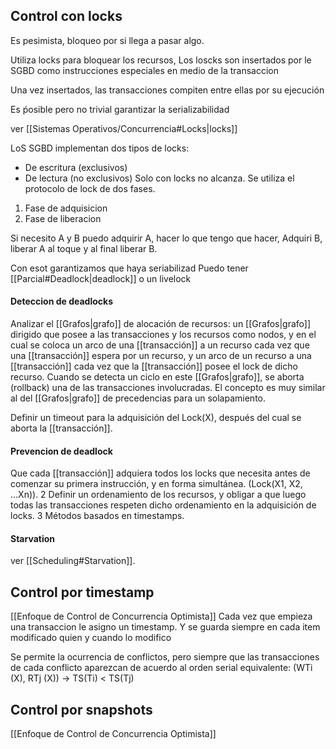 ## Control con locks
Es pesimista, bloqueo por si llega a pasar algo.

Utiliza locks para bloquear los recursos, Los loscks son insertados por le SGBD como instrucciones especiales en medio de la transaccion 

Una vez insertados, las transacciones compiten entre ellas por su ejecución

Es ṕosible pero no trivial garantizar la serializabilidad

ver [[Sistemas Operativos/Concurrencia#Locks|locks]]

LoS SGBD implementan dos tipos de locks: 
-  De escritura (exclusivos)
- De lectura (no exclusivos)
Solo con locks no alcanza. Se utiliza el protocolo de lock de dos fases.
1. Fase de adquisicion 
2. Fase de liberacion 

Si necesito A y B puedo adquirir A, hacer lo que tengo que hacer, Adquiri B, liberar A al toque y al final liberar B.

Con esot garantizamos que haya seriabilizad
Puedo tener [[Parcial#Deadlock|deadlock]] o un livelock

#### Deteccion de deadlocks

Analizar el [[Grafos|grafo]] de alocación de recursos: un [[Grafos|grafo]] dirigido que posee a las transacciones y los recursos como nodos, y en el cual se coloca un arco de una [[transacción]] a un recurso cada vez que una [[transacción]] espera por un recurso, y un arco de un recurso a una [[transacción]] cada vez que la [[transacción]] posee el lock de dicho recurso. Cuando se detecta un ciclo en este [[Grafos|grafo]], se aborta (rollback) una de las transacciones involucradas. El concepto es muy similar al del [[Grafos|grafo]] de precedencias para un solapamiento.

Definir un timeout para la adquisición del Lock(X), después del cual se aborta la [[transacción]].


#### Prevencion de deadlock 
Que cada [[transacción]] adquiera todos los locks que necesita antes de comenzar su primera instrucción, y en forma simultánea. (Lock(X1, X2, ...Xn)). 2 Definir un ordenamiento de los recursos, y obligar a que luego todas las transacciones respeten dicho ordenamiento en la adquisición de locks. 3 Métodos basados en timestamps.

#### Starvation
ver [[Scheduling#Starvation]]. 
## Control por timestamp 
[[Enfoque de Control de Concurrencia Optimista]]
Cada vez que empieza una transaccion le asigno un timestamp. Y se guarda siempre en cada item modificado quien y cuando lo modifico

Se permite la ocurrencia de conflictos, pero siempre que las transacciones de cada conflicto aparezcan de acuerdo al orden serial equivalente: (WTi (X), RTj (X)) → TS(Ti) < TS(Tj)
## Control por snapshots
[[Enfoque de Control de Concurrencia Optimista]]